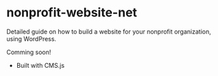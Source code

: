 # nonprofit-website-net

Detailed guide on how to build a website for your nonprofit organization, using WordPress.

Comming soon!

- Built with CMS.js
